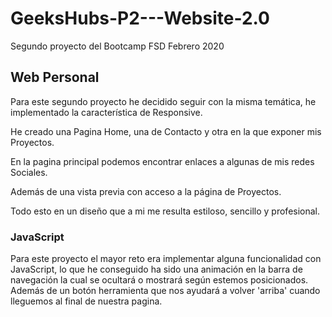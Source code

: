 # GeeksHubs-P2---Website-2.0
Segundo proyecto del Bootcamp FSD Febrero 2020

## Web Personal
Para este segundo proyecto he decidido seguir con la misma temática, he implementado la característica de Responsive.

He creado una Pagina Home, una de Contacto y otra en la que exponer mis Proyectos.

En la pagina principal podemos encontrar enlaces a algunas de mis redes Sociales.

Además de una vista previa con acceso a la página de Proyectos. 

Todo esto en un diseño que a mi me resulta estiloso, sencillo y profesional.

### JavaScript

Para este proyecto el mayor reto era implementar alguna funcionalidad con JavaScript, lo que he conseguido ha sido una animación en la barra de navegación la cual se ocultará o mostrará según estemos posicionados. Además de un botón herramienta que nos ayudará a volver 'arriba' cuando lleguemos al final de nuestra pagina.